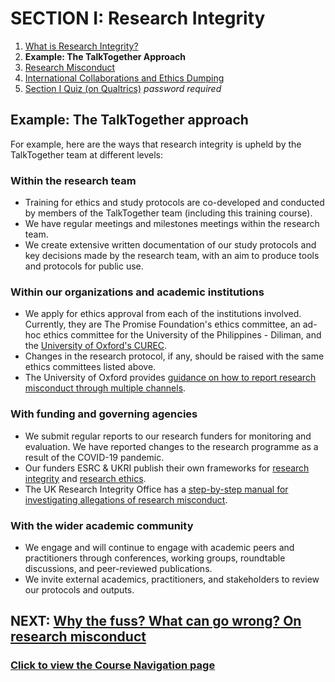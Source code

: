 # SECTION I: Research Integrity

1. [What is Research Integrity?](integrity.md)
2. **Example: The TalkTogether Approach**
3. [Research Misconduct](integrity-misconduct.md)
4. [International Collaborations and Ethics Dumping](integrity-global.md)
5. [Section I Quiz (on Qualtrics)](https://oxfordeducation.eu.qualtrics.com/jfe/form/SV_8wFuwjJJSM46aIl) *password required*

## Example: The TalkTogether approach

For example, here are the ways that research integrity is upheld by the TalkTogether team at different levels:

### **Within the research team**
* Training for ethics and study protocols are co-developed and conducted by members of the TalkTogether team (including this training course).
* We have regular meetings and milestones meetings within the research team.
* We create extensive written documentation of our study protocols and key decisions made by the research team, with an aim to produce tools and protocols for public use.

### **Within our organizations and academic institutions**
* We apply for ethics approval from each of the institutions involved. Currently, they are The Promise Foundation's ethics committee, an ad-hoc ethics committee for the University of the Philippines - Diliman, and the [University of Oxford's CUREC](https://researchsupport.admin.ox.ac.uk/governance/ethics).
* Changes in the research protocol, if any, should be raised with the same ethics committees listed above.
* The University of Oxford provides [guidance on how to report research misconduct through multiple channels](https://researchsupport.admin.ox.ac.uk/governance/integrity/misconduct#collapse390836).

### **With funding and governing agencies**
* We submit regular reports to our research funders for monitoring and evaluation. We have reported changes to the research programme as a result of the COVID-19 pandemic.
* Our funders ESRC & UKRI publish their own frameworks for [research integrity](https://www.ukri.org/our-work/supporting-healthy-research-and-innovation-culture/research-integrity/) and [research ethics](https://esrc.ukri.org/funding/guidance-for-applicants/research-ethics/).
* The UK Research Integrity Office has a [step-by-step manual for investigating allegations of research misconduct](http://ukrio.org/publications/misconduct-investigation-procedure/).

### **With the wider academic community**
* We engage and will continue to engage with academic peers and practitioners through conferences, working groups, roundtable discussions, and peer-reviewed publications.
* We invite external academics, practitioners, and stakeholders to review our protocols and outputs.

## NEXT: [Why the fuss? What can go wrong? On research misconduct](integrity-misconduct.md)
### [Click to view the Course Navigation page](toc.md)
